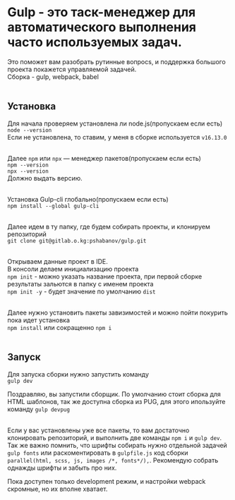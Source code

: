 # Gulp - это таск-менеджер для автоматического выполнения часто используемых задач.
Это поможет вам разобрать рутинные вопросs, и поддержка большого проекта покажется управляемой задачей.<br>
Сборка - gulp, webpack, babel<br><br>

## Установка
Для начала проверяем установлена ли node.js(пропускаем если есть)<br>
`node --version`<br>
Если не установлена, то ставим, у меня в сборке используется `v16.13.0`<br><br>

Далее `npm` или `npx` — менеджер пакетов(пропускаем если есть)<br>
`npm --version` <br>
`npx --version` <br>
Должно выдать версию.<br><br>

Установка Gulp-cli глобально(пропускаем если есть)<br>
`npm install --global gulp-cli`<br><br>

Далее идем в ту папку, где будем собирать проекты, и клонируем репозиторий<br>
`git clone git@gitlab.o.kg:pshabanov/gulp.git`<br><br>

Открываем данные проект в IDE.<br>
В консоли делаем инициализацию проекта<br>
`npm init` - можно указать название проекта, при первой сборке результаты зальются в папку с именем проекта<br>
`npm init -y` - будет значение по умолчанию `dist`<br><br>

Далее нужно установить пакеты завизимостей и можно пойти покурить пока идет установка<br>
`npm install` или сокращенно `npm i`<br><br>

## Запуск
Для запуска сборки нужно запустить команду <br>
`gulp dev`<br>

Поздравляю, вы запустили сборщик. По умолчанию стоит сборка для HTML шаблонов, так же доступна сборка из PUG, для этого
ипользуйте команду `gulp devpug`<br><br>

Если у вас установлены уже все пакеты, то вам достаточно клонировать репозиторий, и выполнить две команды `npm i` и `gulp dev`.
Так же важно помнить, что шрифты собирать нужно отдельной задачей `gulp fonts` или раскоментировать в `gulpfile.js` код сборки
`parallel(html, scss, js, images /*, fonts*/),`. Рекомендую собрать однажды шрифты и забыть про них.

Пока доступен только development режим, и настройки webpack скромные, но их вполне хватает.

